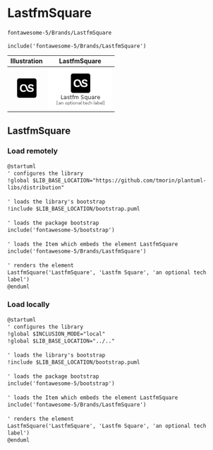 # LastfmSquare


```text
fontawesome-5/Brands/LastfmSquare
```

```text
include('fontawesome-5/Brands/LastfmSquare')
```



| Illustration | LastfmSquare |
| :---: | :---: |
| ![illustration for Illustration](../../fontawesome-5/Brands/LastfmSquare.png) | ![illustration for LastfmSquare](../../fontawesome-5/Brands/LastfmSquare.Local.png) |




## LastfmSquare

### Load remotely
```plantuml
@startuml
' configures the library
!global $LIB_BASE_LOCATION="https://github.com/tmorin/plantuml-libs/distribution"

' loads the library's bootstrap
!include $LIB_BASE_LOCATION/bootstrap.puml

' loads the package bootstrap
include('fontawesome-5/bootstrap')

' loads the Item which embeds the element LastfmSquare
include('fontawesome-5/Brands/LastfmSquare')

' renders the element
LastfmSquare('LastfmSquare', 'Lastfm Square', 'an optional tech label')
@enduml
```

### Load locally
```plantuml
@startuml
' configures the library
!global $INCLUSION_MODE="local"
!global $LIB_BASE_LOCATION="../.."

' loads the library's bootstrap
!include $LIB_BASE_LOCATION/bootstrap.puml

' loads the package bootstrap
include('fontawesome-5/bootstrap')

' loads the Item which embeds the element LastfmSquare
include('fontawesome-5/Brands/LastfmSquare')

' renders the element
LastfmSquare('LastfmSquare', 'Lastfm Square', 'an optional tech label')
@enduml
```

